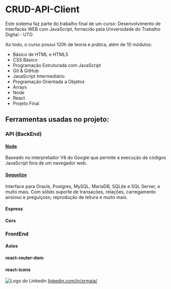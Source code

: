 # CRUD-API-Client
Este sistema faz parte do trabalho final de um curso: Desenvolvimento de Interfaces WEB com JavaScript, fornecido pela Universidade do Trabalho Digital - UTD

Ao todo, o curso possui 120h de teoria e prática, além de 10 módulos:
* Básico de HTML e HTML5
* CSS Básico
* Programação Estruturada com JavaScript
* Git & GitHub
* JavaScript Intermediário
* Programação Orientada a Objetos
* Arrays
* Node
* React
* Projeto Final
## Ferramentas usadas no projeto:
### API (BackEnd)
#### [Node](https://nodejs.org/pt-br/)
Baseado no interpretador V8 do Google que permite a execução de códigos JavaScript fora de um navegador web.
#### [Sequelize](https://sequelize.org/)
Interface para Oracle, Postgres, MySQL, MariaDB, SQLite e SQL Server, e muito mais. Com sólido suporte de transações, relações, carregamento ansioso e preguiçoso, reprodução de leitura e muito mais.
#### Express
#### Cors
### FrontEnd
#### Axios
#### react-router-dom
#### react-icons

![Logo do Linkedin](https://img.icons8.com/color/48/000000/linkedin.png)
[linkedin.com/in/srmaia/](https://www.linkedin.com/in/srmaia/)